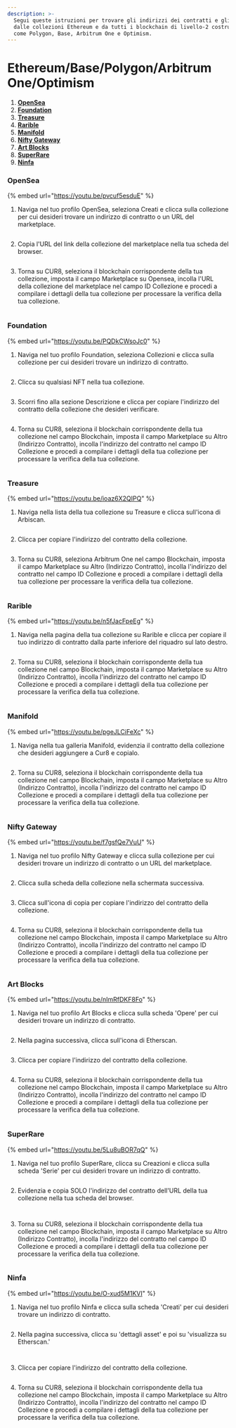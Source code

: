 ```yaml
---
description: >-
  Segui queste istruzioni per trovare gli indirizzi dei contratti e gli URL dei marketplace
  dalle collezioni Ethereum e da tutti i blockchain di livello-2 costruiti su Ethereum
  come Polygon, Base, Arbitrum One e Optimism.
---
```


# Ethereum/Base/Polygon/Arbitrum One/Optimism

1. [**OpenSea**](ethereum-base-polygon-arbitrum-one-optimism.md#opensea)
2. [**Foundation**](ethereum-base-polygon-arbitrum-one-optimism.md#foundation)
3. [**Treasure**](ethereum-base-polygon-arbitrum-one-optimism.md#treasure)
4. [**Rarible**](ethereum-base-polygon-arbitrum-one-optimism.md#rarible)
5. [**Manifold**](ethereum-base-polygon-arbitrum-one-optimism.md#manifold)
6. [**Nifty Gateway**](ethereum-base-polygon-arbitrum-one-optimism.md#nifty-gateway)
7. [**Art Blocks**](ethereum-base-polygon-arbitrum-one-optimism.md#art-blocks)
8. [**SuperRare**](ethereum-base-polygon-arbitrum-one-optimism.md#superrare)
9. [**Ninfa**](ethereum-base-polygon-arbitrum-one-optimism.md#ninfa)

### OpenSea

{% embed url="https://youtu.be/pvcuf5esduE" %}

1. Naviga nel tuo profilo OpenSea, seleziona Creati e clicca sulla collezione per cui desideri trovare un indirizzo di contratto o un URL del marketplace.

<figure><img src="../../.gitbook/assets/Screenshot 2024-08-30 at 06.06.37.png" alt=""><figcaption></figcaption></figure>

2. Copia l'URL del link della collezione del marketplace nella tua scheda del browser.

<figure><img src="../../.gitbook/assets/Screenshot 2024-09-17 at 15.03.49.png" alt=""><figcaption></figcaption></figure>

3. Torna su CUR8, seleziona il blockchain corrispondente della tua collezione, imposta il campo Marketplace su Opensea, incolla l'URL della collezione del marketplace nel campo ID Collezione e procedi a compilare i dettagli della tua collezione per processare la verifica della tua collezione.

<figure><img src="../../.gitbook/assets/Screenshot 2025-01-31 at 10.43.22.png" alt=""><figcaption></figcaption></figure>

### Foundation

{% embed url="https://youtu.be/PQDkCWsoJc0" %}

1. Naviga nel tuo profilo Foundation, seleziona Collezioni e clicca sulla collezione per cui desideri trovare un indirizzo di contratto.

<figure><img src="../../.gitbook/assets/Screenshot 2024-08-30 at 06.41.17.png" alt=""><figcaption></figcaption></figure>

2. Clicca su qualsiasi NFT nella tua collezione.

<figure><img src="../../.gitbook/assets/Screenshot 2024-08-30 at 06.43.05.png" alt=""><figcaption></figcaption></figure>

3. Scorri fino alla sezione Descrizione e clicca per copiare l'indirizzo del contratto della collezione che desideri verificare.

<figure><img src="../../.gitbook/assets/Screenshot 2024-08-30 at 06.44.23.png" alt=""><figcaption></figcaption></figure>

4. Torna su CUR8, seleziona il blockchain corrispondente della tua collezione nel campo Blockchain, imposta il campo Marketplace su Altro (Indirizzo Contratto), incolla l'indirizzo del contratto nel campo ID Collezione e procedi a compilare i dettagli della tua collezione per processare la verifica della tua collezione.

<figure><img src="../../.gitbook/assets/Screenshot 2025-01-31 at 10.45.35.png" alt=""><figcaption></figcaption></figure>

### Treasure

{% embed url="https://youtu.be/ioaz6X2QIPQ" %}

1. Naviga nella lista della tua collezione su Treasure e clicca sull'icona di Arbiscan.

<figure><img src="../../.gitbook/assets/Screenshot 2024-09-19 at 10.27.08.png" alt=""><figcaption></figcaption></figure>

2. Clicca per copiare l'indirizzo del contratto della collezione.

<figure><img src="../../.gitbook/assets/Screenshot 2024-09-19 at 10.33.42.png" alt=""><figcaption></figcaption></figure>

3. Torna su CUR8, seleziona Arbitrum One nel campo Blockchain, imposta il campo Marketplace su Altro (Indirizzo Contratto), incolla l'indirizzo del contratto nel campo ID Collezione e procedi a compilare i dettagli della tua collezione per processare la verifica della tua collezione.

<figure><img src="../../.gitbook/assets/Screenshot 2025-01-31 at 10.47.35.png" alt=""><figcaption></figcaption></figure>

### Rarible

{% embed url="https://youtu.be/n5fJacFpeEg" %}

1. Naviga nella pagina della tua collezione su Rarible e clicca per copiare il tuo indirizzo di contratto dalla parte inferiore del riquadro sul lato destro.

<figure><img src="../../.gitbook/assets/Screenshot 2024-09-19 at 10.48.45.png" alt=""><figcaption></figcaption></figure>

2. Torna su CUR8, seleziona il blockchain corrispondente della tua collezione nel campo Blockchain, imposta il campo Marketplace su Altro (Indirizzo Contratto), incolla l'indirizzo del contratto nel campo ID Collezione e procedi a compilare i dettagli della tua collezione per processare la verifica della tua collezione.

<figure><img src="../../.gitbook/assets/Screenshot 2025-01-31 at 10.45.35.png" alt=""><figcaption></figcaption></figure>

### Manifold

{% embed url="https://youtu.be/pgeJLCiFeXc" %}

1. Naviga nella tua galleria Manifold, evidenzia il contratto della collezione che desideri aggiungere a Cur8 e copialo.

<figure><img src="../../.gitbook/assets/Screenshot 2024-10-18 at 07.10.29.png" alt=""><figcaption></figcaption></figure>

2. Torna su CUR8, seleziona il blockchain corrispondente della tua collezione nel campo Blockchain, imposta il campo Marketplace su Altro (Indirizzo Contratto), incolla l'indirizzo del contratto nel campo ID Collezione e procedi a compilare i dettagli della tua collezione per processare la verifica della tua collezione.

<figure><img src="../../.gitbook/assets/Screenshot 2025-01-31 at 10.49.54.png" alt=""><figcaption></figcaption></figure>

### Nifty Gateway

{% embed url="https://youtu.be/f7gsfQe7VuU" %}

1. Naviga nel tuo profilo Nifty Gateway e clicca sulla collezione per cui desideri trovare un indirizzo di contratto o un URL del marketplace.

<figure><img src="../../.gitbook/assets/Screenshot 2024-11-06 at 09.48.14.png" alt=""><figcaption></figcaption></figure>

2. Clicca sulla scheda della collezione nella schermata successiva.

<figure><img src="../../.gitbook/assets/Screenshot 2024-11-06 at 09.50.05.png" alt=""><figcaption></figcaption></figure>

3. Clicca sull'icona di copia per copiare l'indirizzo del contratto della collezione.

<figure><img src="../../.gitbook/assets/Screenshot 2024-11-06 at 09.51.11.png" alt=""><figcaption></figcaption></figure>

4. Torna su CUR8, seleziona il blockchain corrispondente della tua collezione nel campo Blockchain, imposta il campo Marketplace su Altro (Indirizzo Contratto), incolla l'indirizzo del contratto nel campo ID Collezione e procedi a compilare i dettagli della tua collezione per processare la verifica della tua collezione.

<figure><img src="../../.gitbook/assets/Screenshot 2025-01-31 at 10.49.54.png" alt=""><figcaption></figcaption></figure>

### Art Blocks

{% embed url="https://youtu.be/nImRfDKF8Fo" %}

1. Naviga nel tuo profilo Art Blocks e clicca sulla scheda 'Opere' per cui desideri trovare un indirizzo di contratto.

<figure><img src="../../.gitbook/assets/Screenshot 2024-12-19 at 06.54.12.png" alt=""><figcaption></figcaption></figure>

2. Nella pagina successiva, clicca sull'icona di Etherscan.

<figure><img src="../../.gitbook/assets/Screenshot 2024-12-19 at 06.56.15.png" alt=""><figcaption></figcaption></figure>

3. Clicca per copiare l'indirizzo del contratto della collezione.

<figure><img src="../../.gitbook/assets/Screenshot 2024-12-19 at 06.58.40.png" alt=""><figcaption></figcaption></figure>

4. Torna su CUR8, seleziona il blockchain corrispondente della tua collezione nel campo Blockchain, imposta il campo Marketplace su Altro (Indirizzo Contratto), incolla l'indirizzo del contratto nel campo ID Collezione e procedi a compilare i dettagli della tua collezione per processare la verifica della tua collezione.

<figure><img src="../../.gitbook/assets/Screenshot 2025-01-31 at 10.49.54.png" alt=""><figcaption></figcaption></figure>

### SuperRare

{% embed url="https://youtu.be/5Lu8uBOR7qQ" %}

1. Naviga nel tuo profilo SuperRare, clicca su Creazioni e clicca sulla scheda 'Serie' per cui desideri trovare un indirizzo di contratto.

<figure><img src="../../.gitbook/assets/Screenshot 2024-12-19 at 06.46.10.png" alt=""><figcaption></figcaption></figure>

2. Evidenzia e copia SOLO l'indirizzo del contratto dell'URL della tua collezione nella tua scheda del browser.

<figure><img src="../../.gitbook/assets/Screenshot 2024-12-19 at 06.48.55.png" alt=""><figcaption></figcaption></figure>

<figure><img src="../../.gitbook/assets/Screenshot 2024-12-19 at 06.52.00.png" alt=""><figcaption></figcaption></figure>

3. Torna su CUR8, seleziona il blockchain corrispondente della tua collezione nel campo Blockchain, imposta il campo Marketplace su Altro (Indirizzo Contratto), incolla l'indirizzo del contratto nel campo ID Collezione e procedi a compilare i dettagli della tua collezione per processare la verifica della tua collezione.

<figure><img src="../../.gitbook/assets/Screenshot 2025-01-31 at 10.49.54.png" alt=""><figcaption></figcaption></figure>

### Ninfa

{% embed url="https://youtu.be/O-xud5M1KVI" %}

1. Naviga nel tuo profilo Ninfa e clicca sulla scheda 'Creati' per cui desideri trovare un indirizzo di contratto.

<figure><img src="../../.gitbook/assets/Screenshot 2025-01-15 at 11.31.35.png" alt=""><figcaption></figcaption></figure>

2. Nella pagina successiva, clicca su 'dettagli asset' e poi su 'visualizza su Etherscan.'

<figure><img src="../../.gitbook/assets/Screenshot 2025-01-15 at 11.32.57.png" alt=""><figcaption></figcaption></figure>

<figure><img src="../../.gitbook/assets/Screenshot 2025-01-15 at 11.34.44.png" alt=""><figcaption></figcaption></figure>

3. Clicca per copiare l'indirizzo del contratto della collezione.

<figure><img src="../../.gitbook/assets/Screenshot 2025-01-15 at 11.35.54.png" alt=""><figcaption></figcaption></figure>

4. Torna su CUR8, seleziona il blockchain corrispondente della tua collezione nel campo Blockchain, imposta il campo Marketplace su Altro (Indirizzo Contratto), incolla l'indirizzo del contratto nel campo ID Collezione e procedi a compilare i dettagli della tua collezione per processare la verifica della tua collezione.

<figure><img src="../../.gitbook/assets/Screenshot 2025-01-31 at 10.49.54.png" alt=""><figcaption></figcaption></figure>